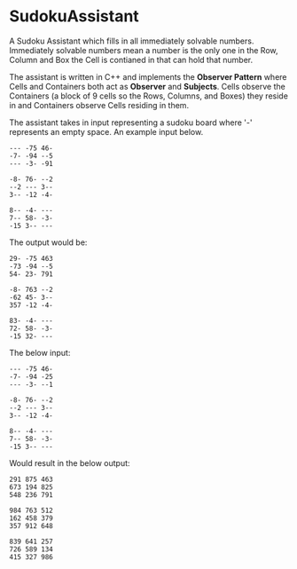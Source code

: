# SudokuAssistant
A Sudoku Assistant which fills in all immediately solvable numbers. Immediately solvable numbers mean a number is the only one in the Row, Column and Box the Cell is contianed in that can hold that number.

The assistant is written in C++ and implements the **Observer Pattern** where Cells and Containers both act as **Observer** and **Subjects**. Cells observe the Containers (a block of 9 cells so the Rows, Columns, and Boxes) they reside in and Containers observe Cells residing in them.

The assistant takes in input representing a sudoku board where '-' represents an empty space. An example input below.
```
--- -75 46- 
-7- -94 --5 
--- -3- -91 

-8- 76- --2 
--2 --- 3-- 
3-- -12 -4- 

8-- -4- --- 
7-- 58- -3- 
-15 3-- ---
```
The output would be:
```
29- -75 463
-73 -94 --5
54- 23- 791

-8- 763 --2
-62 45- 3--
357 -12 -4-

83- -4- ---
72- 58- -3-
-15 32- ---
```
The below input:
```
--- -75 46- 
-7- -94 -25 
--- -3- --1 

-8- 76- --2 
--2 --- 3-- 
3-- -12 -4- 

8-- -4- --- 
7-- 58- -3- 
-15 3-- --- 
```
Would result in the below output:
```
291 875 463
673 194 825
548 236 791

984 763 512
162 458 379
357 912 648

839 641 257
726 589 134
415 327 986
```
